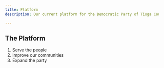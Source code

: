 ```yaml
---
title: Platform
description: Our current platform for the Democratic Party of Tioga County, Pa.

---
```

## The Platform

1. Serve the people
2. Improve our communities
3. Expand the party
